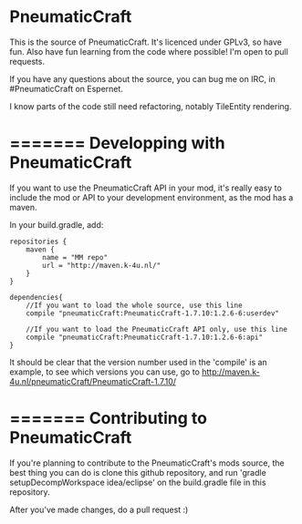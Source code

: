 PneumaticCraft
==================

This is the source of PneumaticCraft. It's licenced under GPLv3, so have fun. Also have fun learning from the code where possible!
I'm open to pull requests.

If you have any questions about the source, you can bug me on IRC, in #PneumaticCraft on Espernet.

I know parts of the code still need refactoring, notably TileEntity rendering.

=======
Developping with PneumaticCraft
=======
If you want to use the PneumaticCraft API in your mod, it's really easy to include the mod or API to your development environment, as the mod has a maven.

In your build.gradle, add:

	repositories {
		maven {
			name = "MM repo"
			url = "http://maven.k-4u.nl/"
		}
	}

	dependencies{
		//If you want to load the whole source, use this line
		compile "pneumaticCraft:PneumaticCraft-1.7.10:1.2.6-6:userdev"
		
		//If you want to load the PneumaticCraft API only, use this line
		compile "pneumaticCraft:PneumaticCraft-1.7.10:1.2.6-6:api"
	}

It should be clear that the version number used in the 'compile' is an example, to see which versions you can use, go to http://maven.k-4u.nl/pneumaticCraft/PneumaticCraft-1.7.10/

=======
Contributing to PneumaticCraft
=======
If you're planning to contribute to the PneumaticCraft's mods source, the best thing you can do is clone this github repository, and run 'gradle setupDecompWorkspace idea/eclipse' on the build.gradle file in this repository.

After you've made changes, do a pull request :)